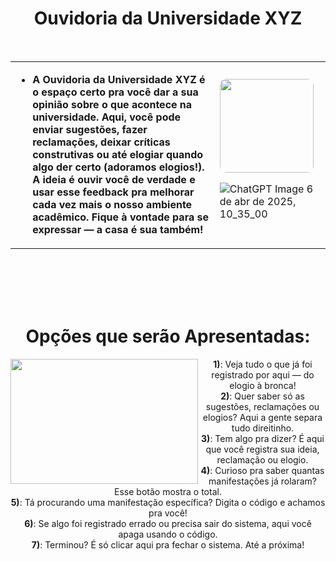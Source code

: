 <body>
    <center>
  <h1 align="center"> Ouvidoria da Universidade XYZ </h1>
  <br>
      <div align="center">
        </div>

<div align="center">
  <table>
    <tr>
      <td>
        <ul>
          <li><b>A Ouvidoria da Universidade XYZ é o espaço certo pra você dar a sua opinião sobre o que acontece na universidade. Aqui, você pode enviar sugestões, fazer reclamações, deixar críticas construtivas ou até elogiar quando algo der certo (adoramos elogios!). A ideia é ouvir você de verdade e usar esse feedback pra melhorar cada vez mais o nosso ambiente acadêmico. Fique à vontade para se expressar — a casa é sua também!</li>
        </ul>
      </td>
      <td>
        <img src="[https://github.com/user-attachments/assets/716b2e48-29f0-42a3-bf88-37b83edffc66](https://github.com/user-attachments/assets/b316ab88-0a27-4569-941f-b3ce8613c71a)" width="150px" style="border-radius: 10px;">

   ![ChatGPT Image 6 de abr  de 2025, 10_35_00](https://github.com/user-attachments/assets/b316ab88-0a27-4569-941f-b3ce8613c71a)
      </td>
    </tr>
  </table>
</div>


<br>
<br>
<br>
<br>


<h1 align="center"> Opções que serão Apresentadas:  </h1>

<div align="center">
    <img src="https://github.com/user-attachments/assets/8187fea7-f545-4b80-aae6-8d3d84d442e4" align="left" width="300px" height="200px;">
</div>



**1)**: Veja tudo o que já foi registrado por aqui — do elogio à bronca! <br>
**2)**: Quer saber só as sugestões, reclamações ou elogios? Aqui a gente separa tudo direitinho. <br>
**3)**: Tem algo pra dizer? É aqui que você registra sua ideia, reclamação ou elogio. <br>
**4)**: Curioso pra saber quantas manifestações já rolaram? Esse botão mostra o total. <br>
**5)**: Tá procurando uma manifestação específica? Digita o código e achamos pra você! <br>
**6)**: Se algo foi registrado errado ou precisa sair do sistema, aqui você apaga usando o código. <br>
**7)**: Terminou? É só clicar aqui pra fechar o sistema. Até a próxima! <br>



